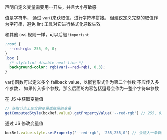 声明自定义变量需要用`--`开头，并且大小写敏感

值是字符串，
通过 var()来获取值，进行字符串拼接。
但建议定义完整的取值作为字符串，避免 lint 工具对它进行格式化导致失效

和其他 css 规则一样，可以后缀`!important`

```css
:root {
  --red-rgb: 255, 0, 0;
}
.box {
  /* stylelint-disable-next-line */
  background-color: rgb(var(--red-rgb), 0.3);
}
```

var()函数可以定义多个 fallback value，以嵌套形式作为第二个参数
不应传入多个参数，
如果传入多个参数，那么后面的内容包括逗号会作为一整个字符串参数

在 JS 中获取变量值

```ts
// 获取节点上定义的变量或继承的变量
getComputedStyle(boxRef.value).getPropertyValue('--red-rgb') // 255, 0, 0
```

通过 JS 修改变量值

```ts
boxRef.value.style.setProperty('--red-rgb', '255,255,0') // 会插入一条新规则，通常优先级更高，但也要考虑原值用了!important的情形
```
